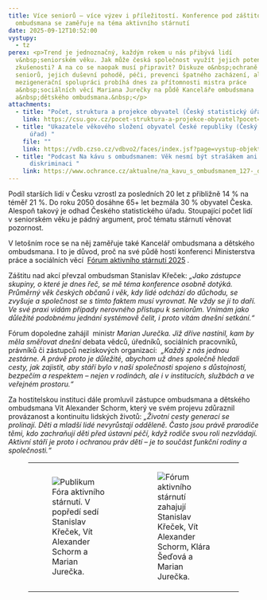 ```yaml
---
title: Více seniorů – více výzev i příležitostí. Konference pod záštitou
  ombudsmana se zaměřuje na téma aktivního stárnutí
date: 2025-09-12T10:52:00
vystupy:
  - tz
perex: <p>Trend je jednoznačný, každým rokem u nás přibývá lidí
  v&nbsp;seniorském věku. Jak může česká společnost využít jejich potenciál a
  zkušenosti? A na co se naopak musí připravit? Diskuze o&nbsp;ochraně práv
  seniorů, jejich duševní pohodě, péči, prevenci špatného zacházení, ale třeba i
  mezigenerační spolupráci probíhá dnes za přítomnosti mistra práce
  a&nbsp;sociálních věcí Mariana Jurečky na půdě Kanceláře ombudsmana
  a&nbsp;dětského ombudsmana.&nbsp;</p>
attachments:
  - title: "Počet, struktura a projekce obyvatel (Český statistický úřad) "
    link: https://csu.gov.cz/pocet-struktura-a-projekce-obyvatel?pocet=10&start=0&podskupiny=132&razeni=-datumVydani
  - title: "Ukazatele věkového složení obyvatel České republiky (Český statistický
      úřad) "
    file: ""
    link: https://vdb.czso.cz/vdbvo2/faces/index.jsf?page=vystup-objekt&pvo=DEMDCR1V&pvokc=&katalog=33157&z=T
  - title: "Podcast Na kávu s ombudsmanem: Věk nesmí být strašákem ani důvodem k
      diskriminaci "
    link: https://www.ochrance.cz/aktualne/na_kavu_s_ombudsmanem_127-_dil_vek_nesmi_byt_strasakem_ani_duvodem_k_diskriminaci/
---
```

<p>Podíl starších lidí v Česku vzrostl za posledních 20 let z přibližně 14 % na téměř 21 %. Do roku 2050 dosáhne 65+ let bezmála 30 % obyvatel Česka. Alespoň takový je odhad Českého statistického úřadu. Stoupající počet lidí v&nbsp;seniorském věku je pádný argument, proč tématu stárnutí věnovat pozornost.&nbsp;</p>
<p>V&nbsp;letošním roce se na něj zaměřuje také Kancelář ombudsmana a dětského ombudsmana. I to je důvod, proč na své půdě hostí konferenci Ministerstva práce a sociálních věcí&nbsp;
<a href="https://www.subscribepage.com/forumaktivnihostarnuti2025">Fórum aktivního stárnutí 2025</a>
<i>.</i></p>
<p>Záštitu nad akcí převzal ombudsman Stanislav Křeček: 
<i>„Jako zástupce skupiny, o které je dnes řeč, se mě téma konference osobně dotýká. Průměrný věk českých občanů i věk, kdy lidé odchází do důchodu, se zvyšuje a společnost se s&nbsp;tímto faktem musí vyrovnat. Ne vždy se jí to daří. Ve své praxi vídám případy nerovného přístupu k&nbsp;seniorům. Vnímám jako důležité podobnému jednání systémově čelit, i proto vítám dnešní setkání.“</i></p>
<p>Fórum dopoledne zahájil
<i>&nbsp;</i>ministr 
<i>Marian Jurečka. Již dříve nastínil, kam by měla směřovat dnešní&nbsp;</i>debata vědců, úředníků, sociálních pracovníků, právníků či zástupců neziskových organizací:
<i>&nbsp;„Každý z&nbsp;nás jednou zestárne. A právě proto je důležité, abychom už dnes společně hledali cesty, jak zajistit, aby stáří bylo v naší společnosti spojeno s důstojností, bezpečím a respektem – nejen v rodinách, ale i&nbsp;v institucích, službách a ve veřejném prostoru.“</i></p>
<p>Za hostitelskou instituci dále promluvil zástupce ombudsmana a dětského ombudsmana Vít Alexander Schorm, který ve svém projevu zdůraznil provázanost a kontinuitu lidských životů: 
<i>„Životní cesty generací se prolínají. Děti a mladší lidé nevyrůstají odděleně. Často jsou právě prarodiče těmi, kdo zachraňují děti před ústavní péčí, když rodiče svou roli nezvládají. Aktivní stáří je proto i ochranou práv dětí – je to součást funkční rodiny a společnosti.“</i></p>
<figure class="table">
<table>
<tbody>
<tr>
<td>
<figure class="image">
<img src="https://www.ochrance.cz/aktualne/vice_senioru_vice_vyzev_i_prilezitosti-_konference_pod_zastitou_ombudsmana_se_zameruje_na_tema_aktivniho_starnuti/dsc_3794.jpg" alt="Publikum Fóra aktivního stárnutí. V popředí sedí Stanislav Křeček, Vít Alexander Schorm a Marian Jurečka."></figure></td>
<td>
<figure class="image">
<img src="https://www.ochrance.cz/aktualne/vice_senioru_vice_vyzev_i_prilezitosti-_konference_pod_zastitou_ombudsmana_se_zameruje_na_tema_aktivniho_starnuti/dsc_3809.jpg" alt="Fórum aktivního stárnutí zahajují Stanislav Křeček, Vít Alexander Schorm, Klára Šeďová a Marian Jurečka."></figure></td></tr></tbody></table></figure>
<p>&nbsp;</p>
